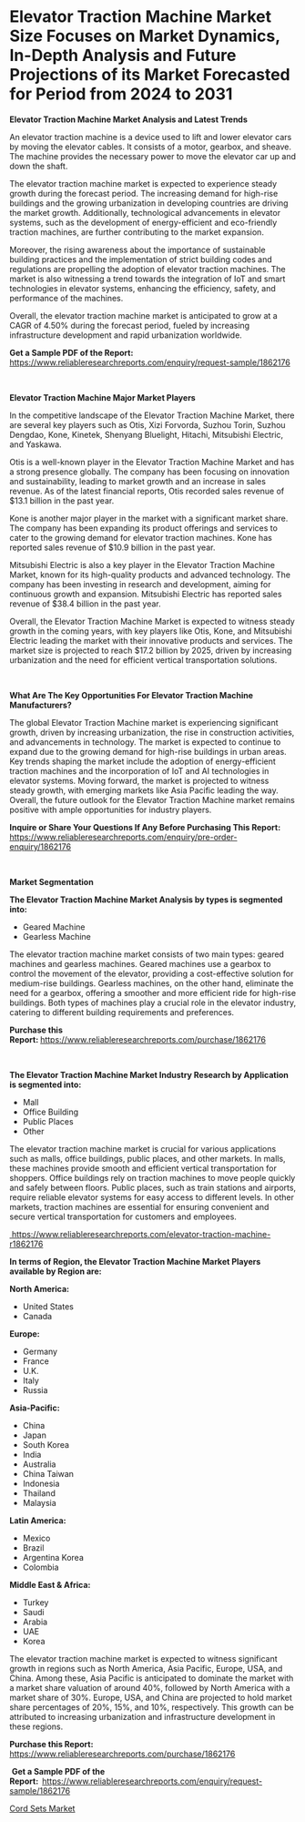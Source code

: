 <p><h1>Elevator Traction Machine Market Size Focuses on Market Dynamics, In-Depth Analysis and Future Projections of its Market Forecasted for Period from 2024 to 2031</h1></p><p><strong>Elevator Traction Machine Market Analysis and Latest Trends</strong></p>
<p><p>An elevator traction machine is a device used to lift and lower elevator cars by moving the elevator cables. It consists of a motor, gearbox, and sheave. The machine provides the necessary power to move the elevator car up and down the shaft.</p><p>The elevator traction machine market is expected to experience steady growth during the forecast period. The increasing demand for high-rise buildings and the growing urbanization in developing countries are driving the market growth. Additionally, technological advancements in elevator systems, such as the development of energy-efficient and eco-friendly traction machines, are further contributing to the market expansion.</p><p>Moreover, the rising awareness about the importance of sustainable building practices and the implementation of strict building codes and regulations are propelling the adoption of elevator traction machines. The market is also witnessing a trend towards the integration of IoT and smart technologies in elevator systems, enhancing the efficiency, safety, and performance of the machines.</p><p>Overall, the elevator traction machine market is anticipated to grow at a CAGR of 4.50% during the forecast period, fueled by increasing infrastructure development and rapid urbanization worldwide.</p></p>
<p><strong>Get a Sample PDF of the Report:&nbsp;</strong> <a href="https://www.reliableresearchreports.com/enquiry/request-sample/1862176">https://www.reliableresearchreports.com/enquiry/request-sample/1862176</a></p>
<p>&nbsp;</p>
<p><strong>Elevator Traction Machine Major Market Players</strong></p>
<p><p>In the competitive landscape of the Elevator Traction Machine Market, there are several key players such as Otis, Xizi Forvorda, Suzhou Torin, Suzhou Dengdao, Kone, Kinetek, Shenyang Bluelight, Hitachi, Mitsubishi Electric, and Yaskawa.</p><p>Otis is a well-known player in the Elevator Traction Machine Market and has a strong presence globally. The company has been focusing on innovation and sustainability, leading to market growth and an increase in sales revenue. As of the latest financial reports, Otis recorded sales revenue of $13.1 billion in the past year.</p><p>Kone is another major player in the market with a significant market share. The company has been expanding its product offerings and services to cater to the growing demand for elevator traction machines. Kone has reported sales revenue of $10.9 billion in the past year.</p><p>Mitsubishi Electric is also a key player in the Elevator Traction Machine Market, known for its high-quality products and advanced technology. The company has been investing in research and development, aiming for continuous growth and expansion. Mitsubishi Electric has reported sales revenue of $38.4 billion in the past year.</p><p>Overall, the Elevator Traction Machine Market is expected to witness steady growth in the coming years, with key players like Otis, Kone, and Mitsubishi Electric leading the market with their innovative products and services. The market size is projected to reach $17.2 billion by 2025, driven by increasing urbanization and the need for efficient vertical transportation solutions.</p></p>
<p>&nbsp;</p>
<p><strong>What Are The Key Opportunities For Elevator Traction Machine Manufacturers?</strong></p>
<p><p>The global Elevator Traction Machine market is experiencing significant growth, driven by increasing urbanization, the rise in construction activities, and advancements in technology. The market is expected to continue to expand due to the growing demand for high-rise buildings in urban areas. Key trends shaping the market include the adoption of energy-efficient traction machines and the incorporation of IoT and AI technologies in elevator systems. Moving forward, the market is projected to witness steady growth, with emerging markets like Asia Pacific leading the way. Overall, the future outlook for the Elevator Traction Machine market remains positive with ample opportunities for industry players.</p></p>
<p><strong>Inquire or Share Your Questions If Any Before Purchasing This Report:</strong> <a href="https://www.reliableresearchreports.com/enquiry/pre-order-enquiry/1862176">https://www.reliableresearchreports.com/enquiry/pre-order-enquiry/1862176</a></p>
<p>&nbsp;</p>
<p><strong>Market Segmentation</strong></p>
<p><strong>The Elevator Traction Machine Market Analysis by types is segmented into:</strong></p>
<p><ul><li>Geared Machine</li><li>Gearless Machine</li></ul></p>
<p><p>The elevator traction machine market consists of two main types: geared machines and gearless machines. Geared machines use a gearbox to control the movement of the elevator, providing a cost-effective solution for medium-rise buildings. Gearless machines, on the other hand, eliminate the need for a gearbox, offering a smoother and more efficient ride for high-rise buildings. Both types of machines play a crucial role in the elevator industry, catering to different building requirements and preferences.</p></p>
<p><strong>Purchase this Report:&nbsp;</strong><a href="https://www.reliableresearchreports.com/purchase/1862176">https://www.reliableresearchreports.com/purchase/1862176</a></p>
<p>&nbsp;</p>
<p><strong>The Elevator Traction Machine Market Industry Research by Application is segmented into:</strong></p>
<p><ul><li>Mall</li><li>Office Building</li><li>Public Places</li><li>Other</li></ul></p>
<p><p>The elevator traction machine market is crucial for various applications such as malls, office buildings, public places, and other markets. In malls, these machines provide smooth and efficient vertical transportation for shoppers. Office buildings rely on traction machines to move people quickly and safely between floors. Public places, such as train stations and airports, require reliable elevator systems for easy access to different levels. In other markets, traction machines are essential for ensuring convenient and secure vertical transportation for customers and employees.</p></p>
<p><a href="https://www.reliableresearchreports.com/elevator-traction-machine-r1862176">&nbsp;https://www.reliableresearchreports.com/elevator-traction-machine-r1862176</a></p>
<p><strong>In terms of Region, the Elevator Traction Machine Market Players available by Region are:</strong></p>
<p>
    <p> <strong> North America: </strong>
        <ul>
            <li>United States</li>
            <li>Canada</li>
        </ul>
        </p> 
    <p> <strong> Europe: </strong>
        <ul>
            <li>Germany</li>
            <li>France</li>
            <li>U.K.</li>
            <li>Italy</li>
            <li>Russia</li>
        </ul>
        </p> 
    <p> <strong> Asia-Pacific: </strong>
        <ul>
            <li>China</li>
            <li>Japan</li>
            <li>South Korea</li>
            <li>India</li>
            <li>Australia</li>
            <li>China Taiwan</li>
            <li>Indonesia</li>
            <li>Thailand</li>
            <li>Malaysia</li>
        </ul>
        </p> 
    <p> <strong> Latin America: </strong>
        <ul>
            <li>Mexico</li>
            <li>Brazil</li>
            <li>Argentina Korea</li>
            <li>Colombia</li>
        </ul>
        </p> 
    <p> <strong> Middle East & Africa: </strong>
        <ul>
            <li>Turkey</li>
            <li>Saudi</li>
            <li>Arabia</li>
            <li>UAE</li>
            <li>Korea</li>
        </ul>
    </p>
    </p>
<p><p>The elevator traction machine market is expected to witness significant growth in regions such as North America, Asia Pacific, Europe, USA, and China. Among these, Asia Pacific is anticipated to dominate the market with a market share valuation of around 40%, followed by North America with a market share of 30%. Europe, USA, and China are projected to hold market share percentages of 20%, 15%, and 10%, respectively. This growth can be attributed to increasing urbanization and infrastructure development in these regions.</p></p>
<p><strong>Purchase this Report: </strong><a href="https://www.reliableresearchreports.com/purchase/1862176">https://www.reliableresearchreports.com/purchase/1862176</a></p>
<p>&nbsp;<strong>Get a Sample PDF of the Report:&nbsp;&nbsp;</strong><a href="https://www.reliableresearchreports.com/enquiry/request-sample/1862176">https://www.reliableresearchreports.com/enquiry/request-sample/1862176</a></p>
<p><strong></strong></p>
<p><p><a href="https://chivalrous-flock-a86.notion.site/Cord-Sets-Market-Size-Furnishes-Valuable-Information-Encompassing-Market-Share-Market-Trends-and-P-7cba2d458e5d4bf292594ef6ee1dea57">Cord Sets Market</a></p></p>